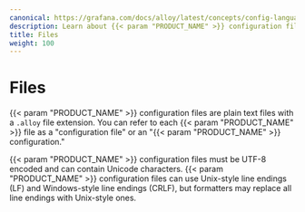 ```yaml
---
canonical: https://grafana.com/docs/alloy/latest/concepts/config-language/files/
description: Learn about {{< param "PRODUCT_NAME" >}} configuration files
title: Files
weight: 100
---
```


# Files

{{< param "PRODUCT_NAME" >}} configuration files are plain text files with a `.alloy` file extension.
You can refer to each {{< param "PRODUCT_NAME" >}} file as a "configuration file" or an "{{< param "PRODUCT_NAME" >}} configuration."

{{< param "PRODUCT_NAME" >}} configuration files must be UTF-8 encoded and can contain Unicode characters.
{{< param "PRODUCT_NAME" >}} configuration files can use Unix-style line endings (LF) and Windows-style line endings (CRLF), but formatters may replace all line endings with Unix-style ones.
